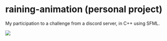# raining-animation (personal project)
My participation to a challenge from a discord server, in C++ using SFML.

![](https://i.ibb.co/0VWTXTb/demo.gif)
